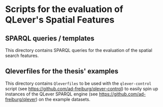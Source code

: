 # Scripts for the evaluation of QLever's Spatial Features

## SPARQL queries / templates

This directory contains SPARQL queries for the evaluation of the spatial search features.

## Qleverfiles for the thesis' examples

This directory contains `Qleverfiles` to be used with the `qlever-control` script (see <https://github.com/ad-freiburg/qlever-control>) to easily spin up instances of the QLever SPARQL engine (see <https://github.com/ad-freiburg/qlever>) on the example datasets.
